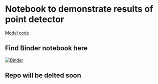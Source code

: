 # Notebook to demonstrate results of point detector
[Model code](https://github.com/dainst/mining-shapes/tree/master/Normalize_Shape)

## Find Binder notebook here
[![Binder](https://mybinder.org/badge_logo.svg)](https://mybinder.org/v2/gh/michaelkihm/point_eval_demo/master?filepath=binder_notebook.ipynb)

## Repo will be delted soon